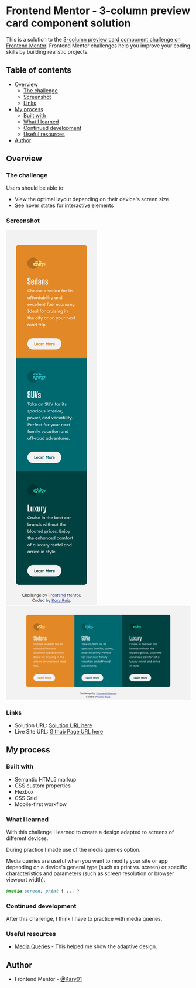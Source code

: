 # Frontend Mentor - 3-column preview card component solution

This is a solution to the [3-column preview card component challenge on Frontend Mentor](https://www.frontendmentor.io/challenges/3column-preview-card-component-pH92eAR2-). Frontend Mentor challenges help you improve your coding skills by building realistic projects. 

## Table of contents

- [Overview](#overview)
  - [The challenge](#the-challenge)
  - [Screenshot](#screenshot)
  - [Links](#links)
- [My process](#my-process)
  - [Built with](#built-with)
  - [What I learned](#what-i-learned)
  - [Continued development](#continued-development)
  - [Useful resources](#useful-resources)
- [Author](#author)

## Overview

### The challenge

Users should be able to:

- View the optimal layout depending on their device's screen size
- See hover states for interactive elements

### Screenshot

![mobile screenshot](./mobile-screenshot.png) ![desktop screenshot](./desktop-screenshot.png)

### Links

- Solution URL: [Solution URL here](https://www.frontendmentor.io/solutions/3column-preview-card-component-JkMXdEWk5)
- Live Site URL: [Github Page URL here](https://kary01.github.io/challenge-3-column-preview-card/)

## My process

### Built with

- Semantic HTML5 markup
- CSS custom properties
- Flexbox
- CSS Grid
- Mobile-first workflow

### What I learned

With this challenge I learned to create a design adapted to screens of different devices.

During practice I made use of the media queries option.

Media queries are useful when you want to modify your site or app depending on a device's general type (such as print vs. screen) or specific characteristics and parameters (such as screen resolution or browser viewport width).

```css
@media screen, print { ... }
```

### Continued development

After this challenge, I think I have to practice with media queries.

### Useful resources

- [Media Queries](https://developer.mozilla.org/en-US/docs/Web/CSS/Media_Queries/Using_media_queries) - This helped me show the adaptive design.

## Author

- Frontend Mentor - [@Kary01](https://www.frontendmentor.io/profile/Kary01)
